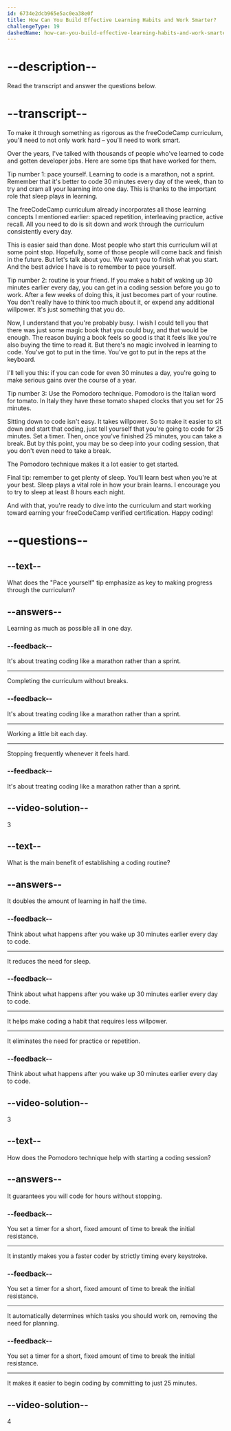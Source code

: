 ```yaml
---
id: 6734e2dcb965e5ac0ea38e0f
title: How Can You Build Effective Learning Habits and Work Smarter?
challengeType: 19
dashedName: how-can-you-build-effective-learning-habits-and-work-smarter
---
```


# --description--

Read the transcript and answer the questions below.

# --transcript--

To make it through something as rigorous as the freeCodeCamp curriculum, you'll need to not only work hard – you'll need to work smart.

Over the years, I've talked with thousands of people who've learned to code and gotten developer jobs. Here are some tips that have worked for them.

Tip number 1: pace yourself. Learning to code is a marathon, not a sprint. Remember that it's better to code 30 minutes every day of the week, than to try and cram all your learning into one day. This is thanks to the important role that sleep plays in learning.

The freeCodeCamp curriculum already incorporates all those learning concepts I mentioned earlier: spaced repetition, interleaving practice, active recall. All you need to do is sit down and work through the curriculum consistently every day.

This is easier said than done. Most people who start this curriculum will at some point stop. Hopefully, some of those people will come back and finish in the future. But let's talk about you. We want you to finish what you start. And the best advice I have is to remember to pace yourself.

Tip number 2: routine is your friend. If you make a habit of waking up 30 minutes earlier every day, you can get in a coding session before you go to work. After a few weeks of doing this, it just becomes part of your routine. You don't really have to think too much about it, or expend any additional willpower. It's just something that you do.

Now, I understand that you're probably busy. I wish I could tell you that there was just some magic book that you could buy, and that would be enough. The reason buying a book feels so good is that it feels like you're also buying the time to read it. But there's no magic involved in learning to code. You've got to put in the time. You've got to put in the reps at the keyboard.

I'll tell you this: if you can code for even 30 minutes a day, you're going to make serious gains over the course of a year.

Tip number 3: Use the Pomodoro technique. Pomodoro is the Italian word for tomato. In Italy they have these tomato shaped clocks that you set for 25 minutes.

Sitting down to code isn't easy. It takes willpower. So to make it easier to sit down and start that coding, just tell yourself that you're going to code for 25 minutes. Set a timer. Then, once you've finished 25 minutes, you can take a break. But by this point, you may be so deep into your coding session, that you don't even need to take a break.

The Pomodoro technique makes it a lot easier to get started.

Final tip: remember to get plenty of sleep. You'll learn best when you're at your best. Sleep plays a vital role in how your brain learns. I encourage you to try to sleep at least 8 hours each night.

And with that, you're ready to dive into the curriculum and start working toward earning your freeCodeCamp verified certification. Happy coding!

# --questions--

## --text--

What does the "Pace yourself" tip emphasize as key to making progress through the curriculum?

## --answers--

Learning as much as possible all in one day.

### --feedback--

It's about treating coding like a marathon rather than a sprint.

---

Completing the curriculum without breaks.

### --feedback--

It's about treating coding like a marathon rather than a sprint.

---

Working a little bit each day.

---

Stopping frequently whenever it feels hard.

### --feedback--

It's about treating coding like a marathon rather than a sprint.

## --video-solution--

3

## --text--

What is the main benefit of establishing a coding routine?

## --answers--

It doubles the amount of learning in half the time.

### --feedback--

Think about what happens after you wake up 30 minutes earlier every day to code.

---

It reduces the need for sleep.

### --feedback--

Think about what happens after you wake up 30 minutes earlier every day to code.

---

It helps make coding a habit that requires less willpower.

---

It eliminates the need for practice or repetition.

### --feedback--

Think about what happens after you wake up 30 minutes earlier every day to code.

## --video-solution--

3

## --text--

How does the Pomodoro technique help with starting a coding session?

## --answers--

It guarantees you will code for hours without stopping.

### --feedback--

You set a timer for a short, fixed amount of time to break the initial resistance.

---

It instantly makes you a faster coder by strictly timing every keystroke.

### --feedback--

You set a timer for a short, fixed amount of time to break the initial resistance.

---

It automatically determines which tasks you should work on, removing the need for planning.

### --feedback--

You set a timer for a short, fixed amount of time to break the initial resistance.

---

It makes it easier to begin coding by committing to just 25 minutes.

## --video-solution--

4
